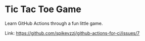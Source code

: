 # Tic Tac Toe Game

Learn GitHub Actions through a fun little game.

Link: https://github.com/spikevzzj/github-actions-for-ci/issues/7
